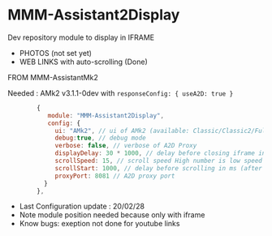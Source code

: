 # MMM-Assistant2Display

Dev repository module to display in IFRAME
* PHOTOS (not set yet)
* WEB LINKS with auto-scrolling (Done)

FROM MMM-AssistantMk2

Needed : AMk2 v3.1.1-0dev with `responseConfig: { useA2D: true }`

```js
        {
           module: "MMM-Assistant2Display",
           config: {
             ui: "AMk2", // ui of AMk2 (available: Classic/Classic2/Fullscreen or AMk2 for automatic choice from AMk2 config)
             debug:true, // debug mode
             verbose: false, // verbose of A2D Proxy
             displayDelay: 30 * 1000, // delay before closing iframe in ms
             scrollSpeed: 15, // scroll speed High number is low speed recommanded 15 
             scrollStart: 1000, // delay before scrolling in ms (after loaded url)
             proxyPort: 8081 // A2D proxy port
          }
        },
```

* Last Configuration update : 20/02/28
* Note module position needed because only with iframe
* Know bugs: exeption not done for youtube links
